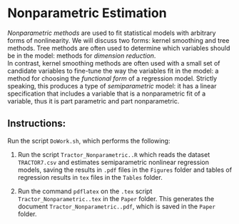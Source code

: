 # Nonparametric Estimation

*Nonparametric methods* are used to fit statistical models 
with arbitrary forms of nonlinearity.
We will discuss two forms: kernel smoothing and tree methods. 
Tree methods are often used to determine 
which variables should be in the model:
methods for *dimension reduction*.  
In contrast, kernel smoothing methods are often used 
with a small set of candidate variables
to fine-tune the way the variables fit in the model:
a method for choosing the *functional form* of a regression model. 
Strictly speaking, this produces 
a type of *semiparametric* model: 
it has a linear specification that includes
a variable that is a nonparametric fit of a variable, 
thus it is part parametric and part nonparametric. 


## Instructions:

Run the script ```DoWork.sh```, which performs the following:

1. Run the script ```Tractor_Nonparametric..R```
which reads the dataset ```TRACTOR7.csv```
and estimates semiparametric nonlinear regression models,
saving the results in ```.pdf``` files in the 
```Figures``` folder and tables of regression results
in ```tex``` files in the ```Tables``` folder.

1. Run the command ```pdflatex```
on the ```.tex``` script ```Tractor_Nonparametric..tex```
in the ```Paper``` folder.
This generates the document ```Tractor_Nonparametric..pdf```,
which is saved in the ```Paper``` folder.
